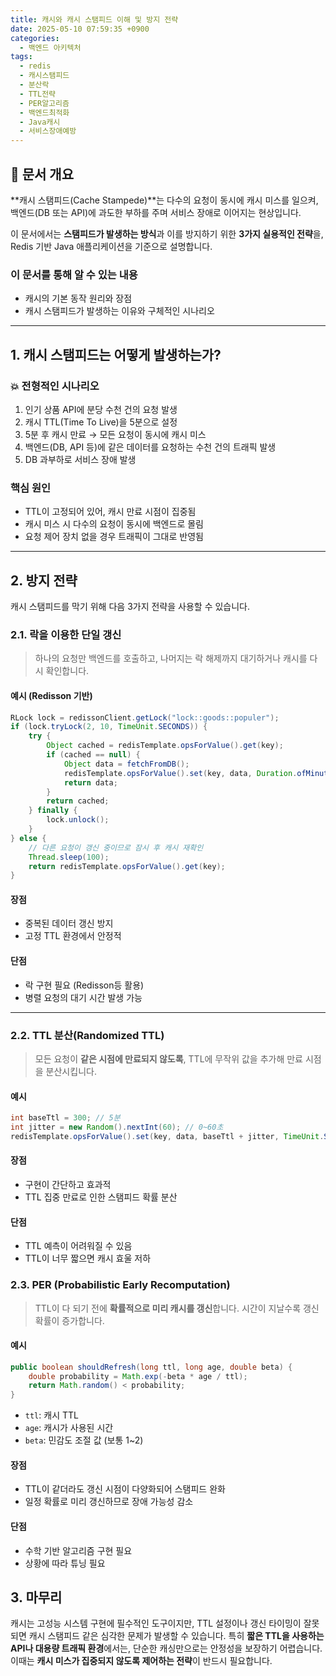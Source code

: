 ```yaml
---
title: 캐시와 캐시 스탬피드 이해 및 방지 전략
date: 2025-05-10 07:59:35 +0900
categories:
  - 백엔드 아키텍처
tags:
  - redis
  - 캐시스탬피드
  - 분산락
  - TTL전략
  - PER알고리즘
  - 백엔드최적화
  - Java캐시
  - 서비스장애예방
---
```

## 📌 문서 개요
**캐시 스탬피드(Cache Stampede)**는 다수의 요청이 동시에 캐시 미스를 일으켜, 백엔드(DB 또는 API)에 과도한 부하를 주며 서비스 장애로 이어지는 현상입니다.

이 문서에서는 **스탬피드가 발생하는 방식**과 이를 방지하기 위한 **3가지 실용적인 전략**을, Redis 기반 Java 애플리케이션을 기준으로 설명합니다.

### 이 문서를 통해 알 수 있는 내용
- 캐시의 기본 동작 원리와 장점
- 캐시 스탬피드가 발생하는 이유와 구체적인 시나리오

---

## 1. 캐시 스탬피드는 어떻게 발생하는가?

### 💥 전형적인 시나리오
1. 인기 상품 API에 분당 수천 건의 요청 발생
2. 캐시 TTL(Time To Live)을 5분으로 설정
3. 5분 후 캐시 만료 → 모든 요청이 동시에 캐시 미스
4. 백엔드(DB, API 등)에 같은 데이터를 요청하는 수천 건의 트래픽 발생
5. DB 과부하로 서비스 장애 발생

### 핵심 원인
- TTL이 고정되어 있어, 캐시 만료 시점이 집중됨
- 캐시 미스 시 다수의 요청이 동시에 백엔드로 몰림
- 요청 제어 장치 없을 경우 트래픽이 그대로 반영됨

---

## 2. 방지 전략

캐시 스탬피드를 막기 위해 다음 3가지 전략을 사용할 수 있습니다.

### 2.1. 락을 이용한 단일 갱신

> 하나의 요청만 백엔드를 호출하고, 나머지는 락 해제까지 대기하거나 캐시를 다시 확인합니다.

#### 예시 (Redisson 기반)

``` java
RLock lock = redissonClient.getLock("lock::goods::populer");
if (lock.tryLock(2, 10, TimeUnit.SECONDS)) {
    try {
        Object cached = redisTemplate.opsForValue().get(key);
        if (cached == null) {
            Object data = fetchFromDB();
            redisTemplate.opsForValue().set(key, data, Duration.ofMinutes(5));
            return data;
        }
        return cached;
    } finally {
        lock.unlock();
    }
} else {
    // 다른 요청이 갱신 중이므로 잠시 후 캐시 재확인
    Thread.sleep(100);
    return redisTemplate.opsForValue().get(key);
}

```

#### 장점
- 중복된 데이터 갱신 방지
- 고정 TTL 환경에서 안정적
#### 단점
- 락 구현 필요 (Redisson등 활용)
- 병렬 요청의 대기 시간 발생 가능

---

### 2.2. TTL 분산(Randomized TTL)

> 모든 요청이 **같은 시점에 만료되지 않도록**, TTL에 무작위 값을 추가해 만료 시점을 분산시킵니다.

#### 예시

``` java
int baseTtl = 300; // 5분
int jitter = new Random().nextInt(60); // 0~60초
redisTemplate.opsForValue().set(key, data, baseTtl + jitter, TimeUnit.SECONDS);
```

#### 장점
- 구현이 간단하고 효과적
- TTL 집중 만료로 인한 스탬피드 확률 분산
#### 단점
- TTL 예측이 어려워질 수 있음
- TTL이 너무 짧으면 캐시 효울 저하

### 2.3. **PER (Probabilistic Early Recomputation)**

> TTL이 다 되기 전에 **확률적으로 미리 캐시를 갱신**합니다. 시간이 지날수록 갱신 확률이 증가합니다.

#### 예시

``` java
public boolean shouldRefresh(long ttl, long age, double beta) {
    double probability = Math.exp(-beta * age / ttl);
    return Math.random() < probability;
}
```

- `ttl`: 캐시 TTL
- `age`: 캐시가 사용된 시간
- `beta`: 민감도 조절 값 (보통 1~2)

#### 장점
- TTL이 같더라도 갱신 시점이 다양화되어 스탬피드 완화
- 일정 확률로 미리 갱신하므로 장애 가능성 감소
#### 단점
- 수학 기반 알고리즘 구현 필요
- 상황에 따라 튜닝 필요

## 3. 마무리

캐시는 고성능 시스템 구현에 필수적인 도구이지만, TTL 설정이나 갱신 타이밍이 잘못되면 캐시 스탬피드 같은 심각한 문제가 발생할 수 있습니다.
특히 **짧은 TTL을 사용하는 API나 대용량 트래픽 환경**에서는, 단순한 캐싱만으로는 안정성을 보장하기 어렵습니다. 이때는 **캐시 미스가 집중되지 않도록 제어하는 전략**이 반드시 필요합니다.

